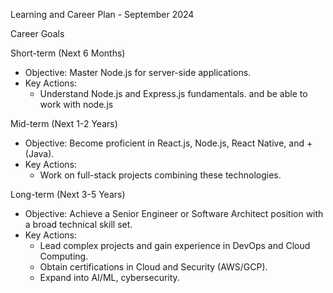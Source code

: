 Learning and Career Plan - September 2024

Career Goals

Short-term (Next 6 Months)

- Objective: Master Node.js for server-side applications.
- Key Actions:
  - Understand Node.js and Express.js fundamentals. and be able to work with node.js

Mid-term (Next 1-2 Years)

- Objective: Become proficient in React.js, Node.js, React Native, and +(Java).
- Key Actions:
  - Work on full-stack projects combining these technologies.

Long-term (Next 3-5 Years)

- Objective: Achieve a Senior Engineer or Software Architect position with a broad technical skill set.
- Key Actions:
  - Lead complex projects and gain experience in DevOps and Cloud Computing.
  - Obtain certifications in Cloud and Security (AWS/GCP).
  - Expand into AI/ML, cybersecurity.
